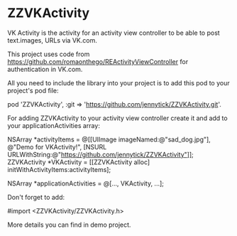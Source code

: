 ZZVKActivity
============

VK Activity is the activity for an activity view controller to be able to post text.images, URLs via VK.com.

This project uses code from https://github.com/romaonthego/REActivityViewController for authentication in VK.com.

All you need to include the library into your project is to add this pod to your project's pod file:

pod 'ZZVKActivity', :git => 'https://github.com/jennytick/ZZVKActivity.git'.

For adding ZZVKActivity to your activity view controller create it and add to your applicationActivities array:

NSArray *activityItems = @[[UIImage imageNamed:@"sad_dog.jpg"], @"Demo for VKActivity!", [NSURL URLWithString:@"https://github.com/jennytick/ZZVKActivity"]];
ZZVKActivity *VKActivity = [[ZZVKActivity alloc] initWithActivityItems:activityItems];

NSArray *applicationActivities = @[…, VKActivity, ...];

Don't forget to add:

#import <ZZVKActivity/ZZVKActivity.h>

More details you can find in demo project. 

